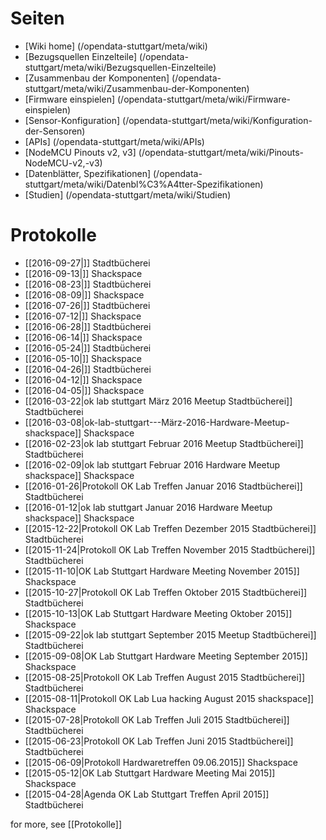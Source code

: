 # Seiten

* [Wiki home] (/opendata-stuttgart/meta/wiki)
* [Bezugsquellen Einzelteile] (/opendata-stuttgart/meta/wiki/Bezugsquellen-Einzelteile)  
* [Zusammenbau der Komponenten] (/opendata-stuttgart/meta/wiki/Zusammenbau-der-Komponenten)  
* [Firmware einspielen] (/opendata-stuttgart/meta/wiki/Firmware-einspielen)
* [Sensor-Konfiguration] (/opendata-stuttgart/meta/wiki/Konfiguration-der-Sensoren)
* [APIs] (/opendata-stuttgart/meta/wiki/APIs)
* [NodeMCU Pinouts v2, v3] (/opendata-stuttgart/meta/wiki/Pinouts-NodeMCU-v2,-v3)
* [Datenblätter, Spezifikationen] (/opendata-stuttgart/meta/wiki/Datenbl%C3%A4tter-Spezifikationen)
* [Studien] (/opendata-stuttgart/meta/wiki/Studien)
  
# Protokolle

<!--
* [[2017-12-26|]] Stadtbücherei
* [[2017-12-12|]] Shackspace
* [[2017-11-28|]] Stadtbücherei
* [[2017-11-14|]] Shackspace
* [[2017-10-24|]] Stadtbücherei
* [[2017-10-10|]] Shackspace
* [[2017-09-26|]] Stadtbücherei
* [[2017-09-12|]] Shackspace
* [[2017-08-22|]] Stadtbücherei
* [[2017-08-08|]] Shackspace
* [[2017-07-25|]] Stadtbücherei
* [[2017-07-11|]] Shackspace
* [[2017-06-27|]] Stadtbücherei
* [[2017-06-13|]] Shackspace
* [[2017-05-23|]] Stadtbücherei
* [[2017-05-09|]] Shackspace
* [[2017-04-25|]] Stadtbücherei
* [[2017-04-11|]] Shackspace
* [[2017-03-28|]] Stadtbücherei
* [[2017-03-14|]] Shackspace
* [[2017-02-28|]] Stadtbücherei
* [[2017-02-14|]] Shackspace
* [[2017-01-24|]] Stadtbücherei
* [[2017-01-10|]] Shackspace
* [[2016-12-27|]] Stadtbücherei
* [[2016-12-13|]] Shackspace
* [[2016-11-22|]] Stadtbücherei
* [[2016-11-08|]] Shackspace
* [[2016-10-25|]] Stadtbücherei
* [[2016-10-11|]] Shackspace
-->

* [[2016-09-27|]] Stadtbücherei
* [[2016-09-13|]] Shackspace
* [[2016-08-23|]] Stadtbücherei
* [[2016-08-09|]] Shackspace
* [[2016-07-26|]] Stadtbücherei
* [[2016-07-12|]] Shackspace
* [[2016-06-28|]] Stadtbücherei
* [[2016-06-14|]] Shackspace
* [[2016-05-24|]] Stadtbücherei
* [[2016-05-10|]] Shackspace
* [[2016-04-26|]] Stadtbücherei
* [[2016-04-12|]] Shackspace 
* [[2016-04-05|]] Shackspace
* [[2016-03-22|ok lab stuttgart März 2016 Meetup Stadtbücherei]] Stadtbücherei 
* [[2016-03-08|ok-lab-stuttgart---März-2016-Hardware-Meetup-shackspace]] Shackspace
* [[2016-02-23|ok lab stuttgart Februar 2016 Meetup Stadtbücherei]] Stadtbücherei
* [[2016-02-09|ok lab stuttgart  Februar 2016 Hardware Meetup shackspace]] Shackspace
* [[2016-01-26|Protokoll OK Lab Treffen Januar 2016 Stadtbücherei]] Stadtbücherei
* [[2016-01-12|ok lab stuttgart   Januar 2016 Hardware Meetup shackspace]] Shackspace
* [[2015-12-22|Protokoll OK Lab Treffen Dezember 2015 Stadtbücherei]] Stadtbücherei
* [[2015-11-24|Protokoll OK Lab Treffen November 2015 Stadtbücherei]] Stadtbücherei
* [[2015-11-10|OK Lab Stuttgart Hardware Meeting November 2015]] Shackspace
* [[2015-10-27|Protokoll OK Lab Treffen Oktober 2015 Stadtbücherei]] Stadtbücherei
* [[2015-10-13|OK Lab Stuttgart Hardware Meeting Oktober 2015]] Shackspace
* [[2015-09-22|ok lab stuttgart   September 2015 Meetup Stadtbücherei]] Stadtbücherei
* [[2015-09-08|OK Lab Stuttgart Hardware Meeting September 2015]] Shackspace
* [[2015-08-25|Protokoll OK Lab Treffen August 2015 Stadtbücherei]] Stadtbücherei
* [[2015-08-11|Protokoll OK Lab Lua hacking August 2015 shackspace]] Shackspace
* [[2015-07-28|Protokoll OK Lab Treffen Juli 2015 Stadtbücherei]] Stadtbücherei
* [[2015-06-23|Protokoll OK Lab Treffen   Juni 2015   Stadtbücherei]] Stadtbücherei
* [[2015-06-09|Protokoll Hardwaretreffen 09.06.2015]] Shackspace
* [[2015-05-12|OK Lab Stuttgart Hardware Meeting   Mai 2015]] Shackspace
* [[2015-04-28|Agenda OK Lab Stuttgart Treffen April 2015]] Stadtbücherei

for more, see [[Protokolle]]
